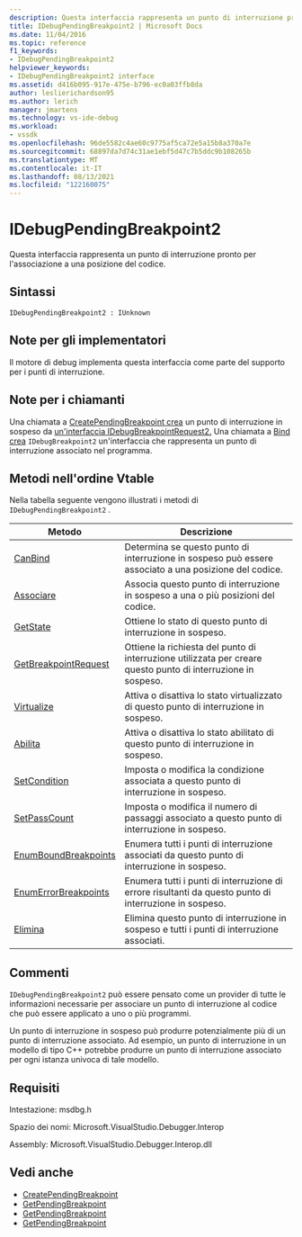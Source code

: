 ```yaml
---
description: Questa interfaccia rappresenta un punto di interruzione pronto per l'associazione a una posizione del codice.
title: IDebugPendingBreakpoint2 | Microsoft Docs
ms.date: 11/04/2016
ms.topic: reference
f1_keywords:
- IDebugPendingBreakpoint2
helpviewer_keywords:
- IDebugPendingBreakpoint2 interface
ms.assetid: d416b095-917e-475e-b796-ec0a03ffb8da
author: leslierichardson95
ms.author: lerich
manager: jmartens
ms.technology: vs-ide-debug
ms.workload:
- vssdk
ms.openlocfilehash: 96de5582c4ae60c9775af5ca72e5a15b8a370a7e
ms.sourcegitcommit: 68897da7d74c31ae1ebf5d47c7b5ddc9b108265b
ms.translationtype: MT
ms.contentlocale: it-IT
ms.lasthandoff: 08/13/2021
ms.locfileid: "122160075"
---
```

# <a name="idebugpendingbreakpoint2"></a>IDebugPendingBreakpoint2
Questa interfaccia rappresenta un punto di interruzione pronto per l'associazione a una posizione del codice.

## <a name="syntax"></a>Sintassi

```
IDebugPendingBreakpoint2 : IUnknown
```

## <a name="notes-for-implementers"></a>Note per gli implementatori
 Il motore di debug implementa questa interfaccia come parte del supporto per i punti di interruzione.

## <a name="notes-for-callers"></a>Note per i chiamanti
 Una chiamata a [CreatePendingBreakpoint crea](../../../extensibility/debugger/reference/idebugengine2-creatependingbreakpoint.md) un punto di interruzione in sospeso da [un'interfaccia IDebugBreakpointRequest2.](../../../extensibility/debugger/reference/idebugbreakpointrequest2.md) Una chiamata a [Bind crea](../../../extensibility/debugger/reference/idebugpendingbreakpoint2-bind.md) `IDebugBreakpoint2` un'interfaccia che rappresenta un punto di interruzione associato nel programma.

## <a name="methods-in-vtable-order"></a>Metodi nell'ordine Vtable
 Nella tabella seguente vengono illustrati i metodi di `IDebugPendingBreakpoint2` .

|Metodo|Descrizione|
|------------|-----------------|
|[CanBind](../../../extensibility/debugger/reference/idebugpendingbreakpoint2-canbind.md)|Determina se questo punto di interruzione in sospeso può essere associato a una posizione del codice.|
|[Associare](../../../extensibility/debugger/reference/idebugpendingbreakpoint2-bind.md)|Associa questo punto di interruzione in sospeso a una o più posizioni del codice.|
|[GetState](../../../extensibility/debugger/reference/idebugpendingbreakpoint2-getstate.md)|Ottiene lo stato di questo punto di interruzione in sospeso.|
|[GetBreakpointRequest](../../../extensibility/debugger/reference/idebugpendingbreakpoint2-getbreakpointrequest.md)|Ottiene la richiesta del punto di interruzione utilizzata per creare questo punto di interruzione in sospeso.|
|[Virtualize](../../../extensibility/debugger/reference/idebugpendingbreakpoint2-virtualize.md)|Attiva o disattiva lo stato virtualizzato di questo punto di interruzione in sospeso.|
|[Abilita](../../../extensibility/debugger/reference/idebugpendingbreakpoint2-enable.md)|Attiva o disattiva lo stato abilitato di questo punto di interruzione in sospeso.|
|[SetCondition](../../../extensibility/debugger/reference/idebugpendingbreakpoint2-setcondition.md)|Imposta o modifica la condizione associata a questo punto di interruzione in sospeso.|
|[SetPassCount](../../../extensibility/debugger/reference/idebugpendingbreakpoint2-setpasscount.md)|Imposta o modifica il numero di passaggi associato a questo punto di interruzione in sospeso.|
|[EnumBoundBreakpoints](../../../extensibility/debugger/reference/idebugpendingbreakpoint2-enumboundbreakpoints.md)|Enumera tutti i punti di interruzione associati da questo punto di interruzione in sospeso.|
|[EnumErrorBreakpoints](../../../extensibility/debugger/reference/idebugpendingbreakpoint2-enumerrorbreakpoints.md)|Enumera tutti i punti di interruzione di errore risultanti da questo punto di interruzione in sospeso.|
|[Elimina](../../../extensibility/debugger/reference/idebugpendingbreakpoint2-delete.md)|Elimina questo punto di interruzione in sospeso e tutti i punti di interruzione associati.|

## <a name="remarks"></a>Commenti
 `IDebugPendingBreakpoint2` può essere pensato come un provider di tutte le informazioni necessarie per associare un punto di interruzione al codice che può essere applicato a uno o più programmi.

 Un punto di interruzione in sospeso può produrre potenzialmente più di un punto di interruzione associato. Ad esempio, un punto di interruzione in un modello di tipo C++ potrebbe produrre un punto di interruzione associato per ogni istanza univoca di tale modello.

## <a name="requirements"></a>Requisiti
 Intestazione: msdbg.h

 Spazio dei nomi: Microsoft.VisualStudio.Debugger.Interop

 Assembly: Microsoft.VisualStudio.Debugger.Interop.dll

## <a name="see-also"></a>Vedi anche
- [CreatePendingBreakpoint](../../../extensibility/debugger/reference/idebugengine2-creatependingbreakpoint.md)
- [GetPendingBreakpoint](../../../extensibility/debugger/reference/idebugbreakpointboundevent2-getpendingbreakpoint.md)
- [GetPendingBreakpoint](../../../extensibility/debugger/reference/idebugboundbreakpoint2-getpendingbreakpoint.md)
- [GetPendingBreakpoint](../../../extensibility/debugger/reference/idebugerrorbreakpoint2-getpendingbreakpoint.md)
